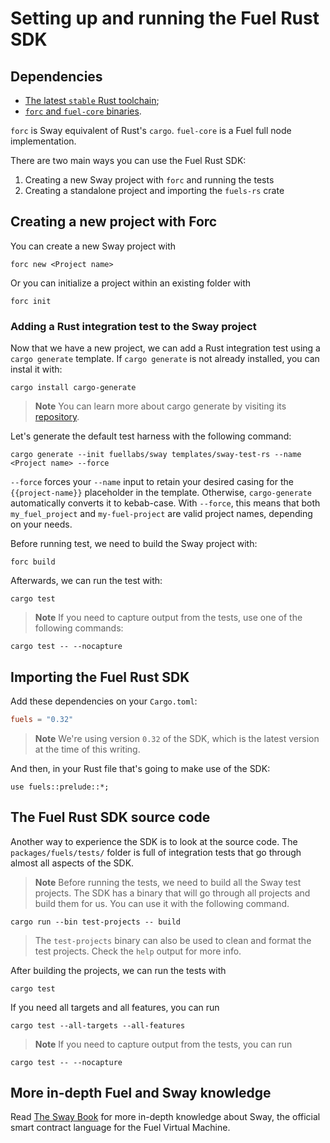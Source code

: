 # Setting up and running the Fuel Rust SDK

## Dependencies

- [The latest `stable` Rust toolchain](https://fuellabs.github.io/sway/master/introduction/installation.html);
- [`forc` and `fuel-core` binaries](https://fuellabs.github.io/sway/master/introduction/installation.html#installing-from-cargo).

`forc` is Sway equivalent of Rust's `cargo`. `fuel-core` is a Fuel full node implementation.

There are two main ways you can use the Fuel Rust SDK:
1. Creating a new Sway project with `forc` and running the tests
2. Creating a standalone project and importing the `fuels-rs` crate

## Creating a new project with Forc

You can create a new Sway project with

```
forc new <Project name>
```

Or you can initialize a project within an existing folder with

```
forc init
```

### Adding a Rust integration test to the Sway project

Now that we have a new project, we can add a Rust integration test using a `cargo generate` template.
If `cargo generate` is not already installed, you can instal it with:

```
cargo install cargo-generate
```

> **Note** You can learn more about cargo generate by visiting its [repository](https://github.com/cargo-generate/cargo-generate).

Let's generate the default test harness with the following command:

```
cargo generate --init fuellabs/sway templates/sway-test-rs --name <Project name> --force
```

`--force` forces your `--name` input to retain your desired casing for the `{{project-name}}` placeholder in the template. Otherwise, `cargo-generate` automatically converts it to kebab-case. With `--force`, this means that both `my_fuel_project` and `my-fuel-project` are valid project names, depending on your needs.

Before running test, we need to build the Sway project with:

```
forc build
```

Afterwards, we can run the test with:

```
cargo test
```

> **Note** If you need to capture output from the tests, use one of the following commands:

```
cargo test -- --nocapture
```

## Importing the Fuel Rust SDK

Add these dependencies on your `Cargo.toml`:

```toml
fuels = "0.32"
```

> **Note** We're using version `0.32` of the SDK, which is the latest version at the time of this writing.

And then, in your Rust file that's going to make use of the SDK:

```rust,ignore
use fuels::prelude::*;
```

## The Fuel Rust SDK source code

Another way to experience the SDK is to look at the source code. The `packages/fuels/tests/` folder is full of integration tests that go through almost all aspects of the SDK.

> **Note** Before running the tests, we need to build all the Sway test projects. The SDK has a binary that will go through all projects and build them for us. You can use it with the following command.

```
cargo run --bin test-projects -- build
```
> The `test-projects` binary can also be used to clean and format the test projects. Check the `help` output for more info.

After building the projects, we can run the tests with

```
cargo test
```

If you need all targets and all features, you can run

```
cargo test --all-targets --all-features
```

> **Note** If you need to capture output from the tests, you can run

```
cargo test -- --nocapture
```

## More in-depth Fuel and Sway knowledge

Read [The Sway Book](https://fuellabs.github.io/sway/master/introduction/sway_quickstart.html) for more in-depth knowledge about Sway, the official smart contract language for the Fuel Virtual Machine.
